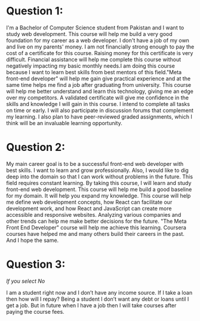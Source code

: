 # Question 1:
I'm a Bachelor of Computer Science student from Pakistan and I want to study web development. This course will help me build a very good foundation for my career as a web developer. I don't have a job of my own and live on my parents' money. I am not financially strong enough to pay the cost of a certificate for this course. Raising money for this certificate is very difficult. Financial assistance will help me complete this course without negatively impacting my basic monthly needs.I am doing this course because I want to learn best skills from best mentors of this field."Meta front-end developer" will help me gain give practical experience and at the same time helps me find a job after graduating from university. This course will help me better understand and learn this technology, giving me an edge over my competitors. A validated certificate will give me confidence in the skills and knowledge I will gain in this course. I intend to complete all tasks on time or early. I will also participate in discussion forums that complement my learning. I also plan to have peer-reviewed graded assignments, which I think will be an invaluable learning opportunity.

# Question 2:

My main career goal is to be a successful front-end web developer with best skills. I want to learn and grow professionally. Also, I would like to dig deep into the domain so that I can work without problems in the future. This field requires constant learning. By taking this course, I will learn and study front-end web development. This course will help me build a good baseline for my domain. It will help you expand my knowledge. This course will help me define web development concepts, how React can facilitate our development work, and how React and JavaScript can create more accessible and responsive websites. Analyzing various companies and other trends can help me make better decisions for the future. "The Meta Front End Developer" course will help me achieve this learning. Coursera courses have helped me and many others build their careers in the past. And I hope the same.

# Question 3:
*If you select No*

I am a student right now and I don’t have any income source. If I take a loan then how will I repay? Being a student I don’t want any debt or loans until I get a job. But in future when I have a job then I will take courses after paying the course fees.